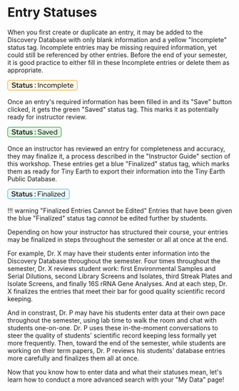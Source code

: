 # Entry Statuses

When you first create or duplicate an entry, it may be added to the Discovery Database with only blank information and a yellow "Incomplete" status tag. Incomplete entries may be missing required information, yet could still be referenced by other entries. Before the end of your semester, it is good practice to either fill in these Incomplete entries or delete them as appropriate.

![Example screenshot of an Incomplete status tag](assets/Incomplete.png)

Once an entry's required information has been filled in and its "Save" button clicked, it gets the green "Saved" status tag. This marks it as potentially ready for instructor review.

![Example screenshot of a Saved status tag](assets/Saved.png)

Once an instructor has reviewed an entry for completeness and accuracy, they may finalize it, a process described in the "Instructor Guide" section of this workshop. These entries get a blue "Finalized" status tag, which marks them as ready for Tiny Earth to export their information into the Tiny Earth Public Database.

![Example screenshot of a Finalized status tag](assets/Finalized.png)

!!! warning "Finalized Entries Cannot be Edited"
    Entries that have been given the blue "Finalized" status tag *cannot* be edited further by students.

Depending on how your instructor has structured their course, your entries may be finalized in steps throughout the semester or all at once at the end.

For example, Dr. X may have their students enter information into the Discovery Database throughout the semester. Four times throughout the semester, Dr. X reviews student work: first Environmental Samples and Serial Dilutions, second Library Screens and Isolates, third Streak Plates and Isolate Screens, and finally 16S rRNA Gene Analyses. And at each step, Dr. X finalizes the entries that meet their bar for good quality scientific record keeping.

And in constrast, Dr. P may have his students enter data at their own pace throughout the semester, using lab time to walk the room and chat with students one-on-one. Dr. P uses these in-the-moment conversations to steer the quality of students' scientific record keeping less formally yet more frequently. Then, toward the end of the semester, while students are working on their term papers, Dr. P reviews his students' database entries more carefully and finalizes them all at once.

Now that you know how to enter data and what their statuses mean, let's learn how to conduct a more advanced search with your "My Data" page!